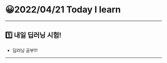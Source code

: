 # 😀2022/04/21 Today I learn
-------------------------
## 1️⃣ 내일 딥러닝 시험!
  * 딥러닝 공부!!!
------------------------
